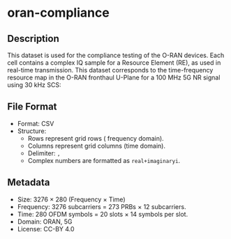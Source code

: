 # oran-compliance

## Description 
This dataset is used for the compliance testing of the O-RAN devices. Each cell contains a complex IQ sample for a Resource Element (RE), as used in real-time transmission. This dataset corresponds to the time-frequency resource map in the O-RAN fronthaul U-Plane for a 100 MHz 5G NR signal using 30 kHz SCS:  



## File Format  
- Format: CSV
- Structure:  
  - Rows represent grid rows ( frequency domain).  
  - Columns represent grid columns (time domain).  
  - Delimiter: `,`  
  - Complex numbers are formatted as `real+imaginaryi`.  

## Metadata  
- Size: 3276 × 280 (Frequency × Time)
- Frequency: 3276 subcarriers = 273 PRBs × 12 subcarriers.  
- Time: 280 OFDM symbols = 20 slots × 14 symbols per slot.  
- Domain: ORAN, 5G
- License: CC-BY 4.0 
